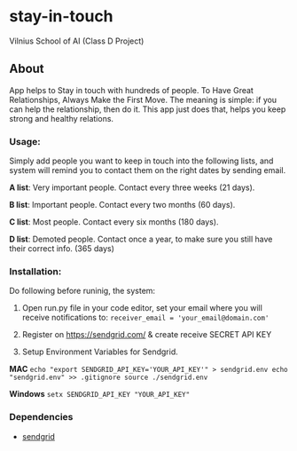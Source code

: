 # stay-in-touch
Vilnius School of AI (Class D Project)

## About
App helps to Stay in touch with hundreds of people. To Have Great Relationships, Always Make the First Move. The meaning is simple: if you can help the relationship, then do it. This app just does that, helps you keep strong and healthy relations. 

### Usage: 

Simply add people you want to keep in touch into the following lists, and system will remind you to contact them on the right dates by sending email.

**A list**: Very important people. Contact every three weeks (21 days).

**B list**: Important people. Contact every two months (60 days). 

**C list**: Most people. Contact every six months (180 days). 

**D list**: Demoted people. Contact once a year, to make sure you still have their correct info. (365 days)


### Installation: 

Do following before runinig, the system:

1. Open run.py file in your code editor, set your email where you will receive notifications to: 
`receiver_email = 'your_email@domain.com'`

2. Register on https://sendgrid.com/ & create receive SECRET API KEY

3. Setup Environment Variables for Sendgrid. 

**MAC**
`echo "export SENDGRID_API_KEY='YOUR_API_KEY'" > sendgrid.env
echo "sendgrid.env" >> .gitignore
source ./sendgrid.env`

**Windows**
`setx SENDGRID_API_KEY "YOUR_API_KEY"`

### Dependencies
* [sendgrid](https://github.com/sendgrid/sendgrid-python)

